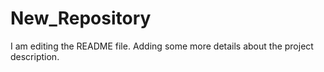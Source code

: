 
# New_Repository

I am editing the README file. Adding some more details about the project description.

